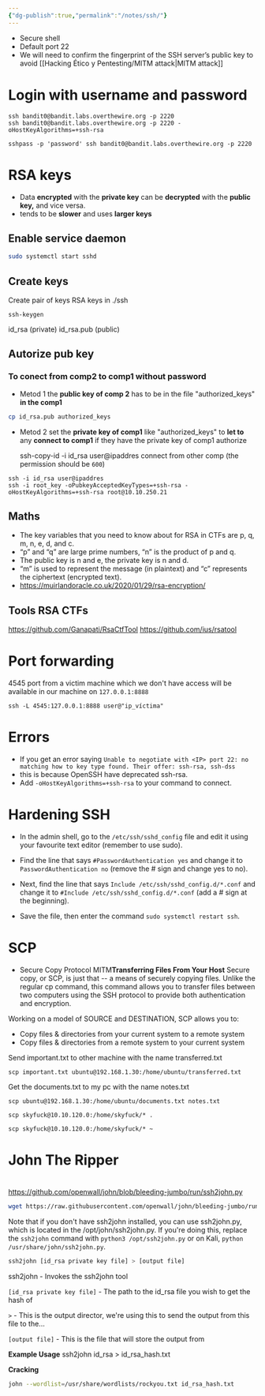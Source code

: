 ```yaml
---
{"dg-publish":true,"permalink":"/notes/ssh/"}
---
```


- Secure shell
- Default port 22
- We will need to confirm the fingerprint of the SSH server’s public key to avoid [[Hacking Ético y Pentesting/MITM attack\|MITM attack]]
# Login with username and password
```shell
ssh bandit0@bandit.labs.overthewire.org -p 2220
ssh bandit0@bandit.labs.overthewire.org -p 2220 -oHostKeyAlgorithms=+ssh-rsa
```

```shell
sshpass -p 'password' ssh bandit0@bandit.labs.overthewire.org -p 2220
```
# RSA keys
- Data **encrypted** with the **private key** can be **decrypted** with the **public key,** and vice versa.
- tends to be **slower** and uses **larger keys**
## Enable service daemon
```sh
sudo systemctl start sshd
```
## Create keys
Create pair of keys RSA keys in ./ssh
```shell
ssh-keygen
```
id_rsa (private)
id_rsa.pub (public)
## Autorize pub key
### To conect from comp2 to comp1 without password
- Metod 1
 the **public key of comp 2** has to be in the file "authorized_keys" **in the comp1**
```sh
cp id_rsa.pub authorized_keys
```
-  Metod 2
set the **private key of comp1**  like "authorized_keys" to **let to** any **connect to comp1** if they have the private key of comp1
authorize

	ssh-copy-id -i id_rsa user@ipaddres
connect from other comp (the permission should be `600`)
```shell
ssh -i id_rsa user@ipaddres
ssh -i root_key -oPubkeyAcceptedKeyTypes=+ssh-rsa -oHostKeyAlgorithms=+ssh-rsa root@10.10.250.21
```
## Maths
- The key variables that you need to know about for RSA in CTFs are p, q, m, n, e, d, and c.
- “p” and “q” are large prime numbers, “n” is the product of p and q.
- The public key is n and e, the private key is n and d.
- “m” is used to represent the message (in plaintext) and “c” represents the ciphertext (encrypted text).
- https://muirlandoracle.co.uk/2020/01/29/rsa-encryption/

## Tools RSA CTFs
https://github.com/Ganapati/RsaCtfTool
https://github.com/ius/rsatool
# Port forwarding
4545 port from a victim machine which we don't have access will be available in our machine on `127.0.0.1:8888`
```shell
ssh -L 4545:127.0.0.1:8888 user@"ip_víctima"
```
# Errors
- If you get an error saying `Unable to negotiate with <IP> port 22: no matching how to key type found. Their offer: ssh-rsa, ssh-dss` 
- this is because OpenSSH have deprecated ssh-rsa. 
- Add `-oHostKeyAlgorithms=+ssh-rsa` to your command to connect.
# 
<div class="transclusion internal-embed is-loaded"><div class="markdown-embed">

<div class="markdown-embed-title">

# Hardening SSH

</div>


- In the admin shell, go to the `/etc/ssh/sshd_config` file and edit it using your favourite text editor (remember to use sudo). 
- Find the line that says `#PasswordAuthentication yes` and change it to `PasswordAuthentication no` (remove the # sign and change yes to no).

- Next, find the line that says `Include /etc/ssh/sshd_config.d/*.conf` and change it to `#Include /etc/ssh/sshd_config.d/*.conf` (add a # sign at the beginning). 
- Save the file, then enter the command `sudo systemctl restart ssh`.

</div></div>

# 
<div class="transclusion internal-embed is-loaded"><div class="markdown-embed">

<div class="markdown-embed-title">

# SCP

</div>


- Secure Copy Protocol
MITM**Transferring Files From Your Host**
Secure copy, or SCP, is just that -- a means of securely copying files. Unlike the regular cp command, this command allows you to transfer files between two computers using the SSH protocol to provide both authentication and encryption.

Working on a model of SOURCE and DESTINATION, SCP allows you to:

- Copy files & directories from your current system to a remote system
- Copy files & directories from a remote system to your current system

Send important.txt to other machine with the name transferred.txt
```shell
scp important.txt ubuntu@192.168.1.30:/home/ubuntu/transferred.txt
```

Get the documents.txt to my pc with the name notes.txt
```shell
scp ubuntu@192.168.1.30:/home/ubuntu/documents.txt notes.txt
```
```shell
scp skyfuck@10.10.120.0:/home/skyfuck/* .
```
```shell
scp skyfuck@10.10.120.0:/home/skyfuck/* ~
```


</div></div>

# 
<div class="transclusion internal-embed is-loaded"><div class="markdown-embed">

<div class="markdown-embed-title">

# John The Ripper

</div>


# 
<div class="transclusion internal-embed is-loaded"><div class="markdown-embed">



https://github.com/openwall/john/blob/bleeding-jumbo/run/ssh2john.py
```sh
wget https://raw.githubusercontent.com/openwall/john/bleeding-jumbo/run/ssh2john.py
```
Note that if you don't have ssh2john installed, you can use ssh2john.py, which is located in the /opt/john/ssh2john.py. If you're doing this, replace the `ssh2john` command with `python3 /opt/ssh2john.py` or on Kali, `python /usr/share/john/ssh2john.py`.
```sh
ssh2john [id_rsa private key file] > [output file]
```

ssh2john - Invokes the ssh2john tool  

`[id_rsa private key file]` - The path to the id_rsa file you wish to get the hash of

`>` - This is the output director, we're using this to send the output from this file to the...  

`[output file]` - This is the file that will store the output from

**Example Usage**
ssh2john id_rsa > id_rsa_hash.txt

**Cracking**

``` bash
john --wordlist=/usr/share/wordlists/rockyou.txt id_rsa_hash.txt
```



</div></div>


</div></div>
